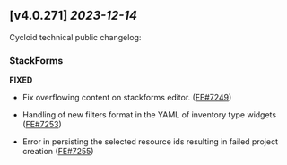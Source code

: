 ## [v4.0.271] _2023-12-14_

Cycloid technical public changelog:

### StackForms
**FIXED**
- Fix overflowing content on stackforms editor. ([FE#7249])

- Handling of new filters format in the YAML of inventory type widgets ([FE#7253])

- Error in persisting the selected resource ids resulting in failed project creation ([FE#7255])


[FE#7249]: https://github.com/cycloidio/youdeploy-frontend-web/pull/7249
[FE#7253]: https://github.com/cycloidio/youdeploy-frontend-web/pull/7253
[FE#7255]: https://github.com/cycloidio/youdeploy-frontend-web/pull/7255
